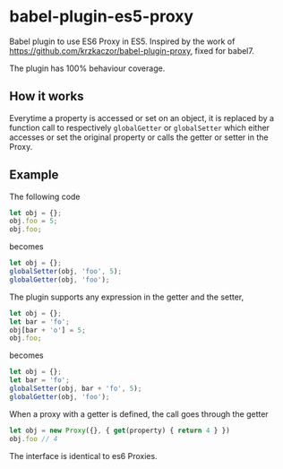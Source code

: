 # babel-plugin-es5-proxy
Babel plugin to use ES6 Proxy in ES5. Inspired by the work of https://github.com/krzkaczor/babel-plugin-proxy, fixed for babel7.

The plugin has 100% behaviour coverage.
## How it works
Everytime a property is accessed or set on an object, it is replaced by a function call to respectively `globalGetter` or `globalSetter` which either accesses or set the original property or calls the getter or setter in the Proxy. 
## Example
The following code
```javascript
let obj = {};
obj.foo = 5;
obj.foo;
```
becomes
```javascript
let obj = {};
globalSetter(obj, 'foo', 5);
globalGetter(obj, 'foo');
```
The plugin supports any expression in the getter and the setter,
```javascript
let obj = {};
let bar = 'fo';
obj[bar + 'o'] = 5;
obj.foo;
```
becomes
```javascript
let obj = {};
let bar = 'fo';
globalSetter(obj, bar + 'fo', 5);
globalGetter(obj, 'foo');
```
When a proxy with a getter is defined, the call goes through the getter
```javascript
let obj = new Proxy({}, { get(property) { return 4 } })
obj.foo // 4
```
The interface is identical to es6 Proxies.

